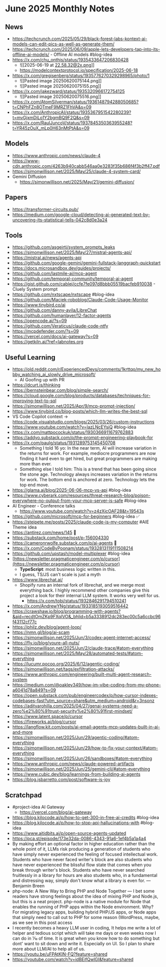 # June 2025 Monthly Notes

## News
- https://techcrunch.com/2025/05/29/black-forest-labs-kontext-ai-models-can-edit-pics-as-well-as-generate-them/
- https://techcrunch.com/2025/06/09/apple-lets-developers-tap-into-its-offline-ai-models/ - Offline AI models #blog-idea
- https://x.com/chu_onthis/status/1935433647206830428
	- ![[2025-06-19 at 22.58.32@2x.png]]
	- https://modelcontextprotocol.io/specification/2025-06-18
- https://x.com/gregisenberg/status/1935776270329298965/photo/1
	- ![[Pasted image 20250620075144.png]]
	- ![[Pasted image 20250620075155.png]]
- https://x.com/jakezward/status/1935320966172754125
	- ![[Pasted image 20250620075516.png]]
- https://x.com/AtomSilverman/status/1936148794288050685?t=CNPhFZn8OTmeF9MRZ1FhVA&s=09
- https://x.com/AnthropicAI/status/1935367951542280239?t=mvGjxmDiLo1Y2bgmBQ9F2Q&s=09
- https://x.com/RaulJuncoV/status/1937845350363955248?t=YR45zOuX_mLp0H63nMtPtA&s=09

## Models
- https://www.anthropic.com/news/claude-4
- https://www-cdn.anthropic.com/4263b940cabb546aa0e3283f35b686f4f3b2ff47.pdf
- https://simonwillison.net/2025/May/25/claude-4-system-card/
- Gemini Diffusion
	- https://simonwillison.net/2025/May/21/gemini-diffusion/

## Papers
- https://transformer-circuits.pub/
- https://medium.com/google-cloud/detecting-ai-generated-text-by-uncovering-its-statistical-tells-042c8d0e3a24

## Tools
- https://github.com/asgeirtj/system_prompts_leaks
- https://simonwillison.net/2025/May/27/mistral-agents-api/
- https://mistral.ai/news/agents-api
- https://github.com/google-gemini/gemini-fullstack-langgraph-quickstart
- https://docs.microsandbox.dev/guides/projects/
- https://github.com/lastmile-ai/mcp-agent
- https://github.com/temporal-community/temporal-ai-agent
- https://gist.github.com/cablej/ccfe7fe097d8bbb05519bacfeb910038 - Cluely System prompt
- https://github.com/nxtscape/nxtscape #blog-idea
- https://github.com/Maciek-roboblog/Claude-Code-Usage-Monitor
- https://www.tinybird.co/ai
- https://github.com/danny-avila/LibreChat
- https://github.com/humanlayer/12-factor-agents
- https://opencode.ai/?s=09
- https://github.com/Veraticus/claude-code-ntfy
- https://mcpdefender.com/?s=09
- https://vercel.com/docs/ai-gateway?s=09
- https://getkiln.ai/?ref=labnotes.org

## Useful Learning
- https://old.reddit.com/r/ExperiencedDevs/comments/1krttqo/my_new_hobby_watching_ai_slowly_drive_microsoft/
	- AI Goofing up with PR
- https://dcurt.is/thinking
- https://bernsteinbear.com/blog/simple-search/
- https://cloud.google.com/blog/products/databases/techniques-for-improving-text-to-sql
- https://simonwillison.net/2025/Apr/9/mcp-prompt-injection/
- https://www.tinybird.co/blog-posts/which-llm-writes-the-best-sql
- VS Code Copilot context -> https://code.visualstudio.com/blogs/2025/03/26/custom-instructions
- https://www.youtube.com/watch?v=lazLNcEYsiQ #blog-idea
- https://x.com/mattpocockuk/status/1930366911679762883
- https://addyo.substack.com/p/the-prompt-engineering-playbook-for
- https://x.com/paulg/status/1931289753145450708
	- Something I told 16 yo: In the near term, AI will increase variation in the returns for work. For example, mediocre programmers are now finding it hard even to get hired, but great programmers are making more than ever.
	- Something else I told him: This is a trend that has been going since the stone age. Technology always increases variation in the returns for work. The bottom end is anchored at zero. Technology lets the top end move.
- https://glama.ai/blog/2025-06-06-mcp-vs-api #blog-idea
- https://www.cyberark.com/resources/threat-research-blog/poison-everywhere-no-output-from-your-mcp-server-is-safe #blog-idea
- AI Engineer - Conference talks
	- https://www.youtube.com/watch?v=z4zXicOAF28&t=19543s
- https://github.com/microsoft/mcp-for-beginners #blog-idea ✅
- https://steipete.me/posts/2025/claude-code-is-my-computer #AIE Theme idea
- https://antirez.com/news/145 🌟
- https://substack.com/home/post/p-156004330
- https://cameronrwolfe.substack.com/p/ai-agents 🌟
- https://x.com/CodeByPoonam/status/1932813119111508214
- https://github.com/upstash/model-multiplexer #blog-idea
- [https://newsletter.pragmaticengineer.com/p/cursor](https://newsletter.pragmaticengineer.com/p/cursor)
	- **TypeScript**: most business logic written in this.
	- I guess, TS/JS can't scale is just a myth
- https://www.librechat.ai/
	- Shopify runs an internal fork of librechat, and we merge most everything back. I highly recommend other companies give this project a look for their internal LLM system. It works very well for us.
		- https://x.com/tobi/status/1932846291794510241
- https://x.com/AndrewYNg/status/1933185193059516442
- https://crawshaw.io/blog/programming-with-agents?&aid=recdtOmZKp9FXqIVO&_bhlid=b5a3338912dc283ec00c5a6ccbc96f43112cf77c
- https://philz.dev/blog/agent-loop/
- https://nmn.gl/blog/ai-scam
- https://simonwillison.net/2025/Jun/3/codex-agent-internet-access/
- https://fly.io/blog/youre-all-nuts/
- https://simonwillison.net/2025/Jun/2/claude-trace/#atom-everything
- https://simonwillison.net/2025/May/28/automated-tests/#atom-everything
- https://lucumr.pocoo.org/2025/6/12/agentic-coding/
- https://simonwillison.net/tags/exfiltration-attacks/
- https://www.anthropic.com/engineering/built-multi-agent-research-system
- https://medium.com/@oakley349/how-im-vibe-coding-from-my-phone-a6041d78a849?s=09
- https://open.substack.com/pub/engineercodex/p/how-cursor-indexes-codebases-fast?utm_source=share&utm_medium=android&r=3nsonz
- https://adityarohilla.com/2025/04/27/genai-systems-need-a-zero%e2%80%91trust-security%e2%80%91first-mindset/
- https://www.latent.space/p/cursor
- https://fireworks.ai/blog/cursor
- https://langflow.kit.com/posts/ai-email-agents-mcp-updates-built-in-ai-and-more
- https://simonwillison.net/2025/Jun/29/agentic-coding/#atom-everything
- https://simonwillison.net/2025/Jun/29/how-to-fix-your-context/#atom-everything
- https://simonwillison.net/2025/Jun/26/sandboxes/#atom-everything
- https://www.anthropic.com/news/claude-powered-artifacts
- https://simonwillison.net/2025/Jun/25/gemini-cli/#atom-everything
- https://www.cubic.dev/blog/learnings-from-building-ai-agents
- https://blog.jsbarretto.com/post/software-is-joy

## Scratchpad
- #project-idea AI Gateway
	- https://vercel.com/blog/ai-gateway
- https://blog.kilocode.ai/p/how-to-get-300-in-free-ai-credits #blog-idea
- https://blog.kilocode.ai/p/how-to-stop-api-hallucinations-with #blog-idea
- https://www.aitidbits.ai/p/open-source-agents-updated
- https://pca.st/episode/173e32da-0086-4343-91a6-1ef4b5a1a4a4
- By making effort an optional factor in higher education rather than the whole point of it, LLMs risk producing a generation of students who have simply never experienced the feeling of focused intellectual work. Students who have never faced writer's block are also students who have never experienced the blissful flow state that comes when you break through writer's block. Students who have never searched fruitlessly in a library for hours are also students who, in a fundamental and distressing way, simply don't know what a library is even for. — Benjamin Breen
- php-node: A New Way to Bring PHP and Node Together — I bet some readers have strong feelings about the idea of mixing PHP and Node.js, but this is a neat project. php-node is a native module for Node that enables the running of PHP apps within the Node environment. Why? For migrating legacy apps, building hybrid PHP/JS apps, or Node apps that simply need to call out to PHP for some reason (WordPress, maybe, as we see in this post access
- I recently becomes a heavy LLM user in coding, It helps me write a lot of helper and tedious script which will take me days or even weeks now I can do in 1⁄10 of time. It is great when you know how to do something but dont' want to sit down and write it. Especially on UI. So I plan to share more about LLM/AI to help all of us.
- https://youtu.be/uFPAtKIN-FQ?feature=shared
- https://youtube.com/watch?v=idBEifQwlGI&feature=shared